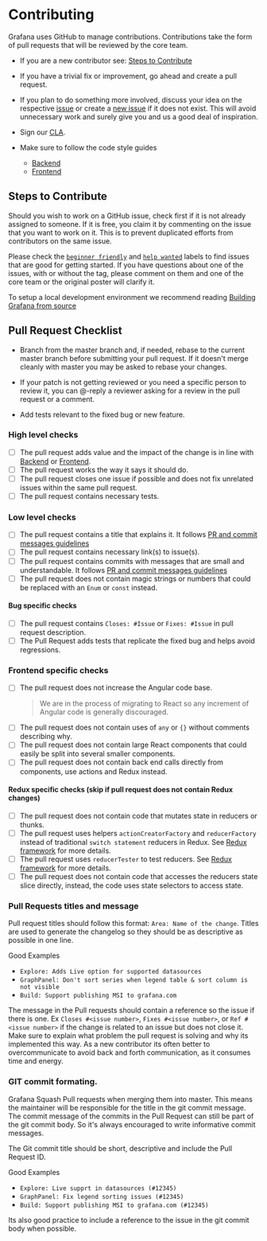 # Contributing

Grafana uses GitHub to manage contributions.
Contributions take the form of pull requests that will be reviewed by the core team.

- If you are a new contributor see: [Steps to Contribute](#steps-to-contribute)

- If you have a trivial fix or improvement, go ahead and create a pull request.

- If you plan to do something more involved, discuss your idea on the respective [issue](https://github.com/grafana/grafana/issues) or create a [new issue](https://github.com/grafana/grafana/issues/new) if it does not exist. This will avoid unnecessary work and surely give you and us a good deal of inspiration.

- Sign our [CLA](http://docs.grafana.org/contribute/cla/).

- Make sure to follow the code style guides
  - [Backend](https://github.com/grafana/grafana/tree/master/pkg)
  - [Frontend](https://github.com/grafana/grafana/tree/master/style_guides)

## Steps to Contribute

Should you wish to work on a GitHub issue, check first if it is not already assigned to someone. If it is free, you claim it by commenting on the issue that you want to work on it. This is to prevent duplicated efforts from contributors on the same issue.

Please check the [`beginner friendly`](https://github.com/grafana/grafana/issues?q=is%3Aopen+is%3Aissue+label%3A%22beginner+friendly%22) and [`help wanted`](https://github.com/grafana/grafana/issues?q=is%3Aopen+is%3Aissue+label%3A%22help+wanted%22) labels to find issues that are good for getting started. If you have questions about one of the issues, with or without the tag, please comment on them and one of the core team or the original poster will clarify it.

To setup a local development environment we recommend reading [Building Grafana from source](http://docs.grafana.org/project/building_from_source/)

## Pull Request Checklist

- Branch from the master branch and, if needed, rebase to the current master branch before submitting your pull request. If it doesn't merge cleanly with master you may be asked to rebase your changes.

- If your patch is not getting reviewed or you need a specific person to review it, you can @-reply a reviewer asking for a review in the pull request or a comment.

- Add tests relevant to the fixed bug or new feature.

### High level checks

- [ ] The pull request adds value and the impact of the change is in line with [Backend](https://github.com/grafana/grafana/tree/master/pkg) or [Frontend](https://github.com/grafana/grafana/tree/master/style_guides).
- [ ] The pull request works the way it says it should do.
- [ ] The pull request closes one issue if possible and does not fix unrelated issues within the same pull request.
- [ ] The pull request contains necessary tests.

### Low level checks

- [ ] The pull request contains a title that explains it. It follows [PR and commit messages guidelines](#Pull-Requests-titles-and-message)
- [ ] The pull request contains necessary link(s) to issue(s). 
- [ ] The pull request contains commits with messages that are small and understandable. It follows [PR and commit messages guidelines](#Pull-Requests-titles-and-message)
- [ ] The pull request does not contain magic strings or numbers that could be replaced with an `Enum` or `const` instead.

#### Bug specific checks

- [ ] The pull request contains `Closes: #Issue` or `Fixes: #Issue` in pull request description.
- [ ] The Pull Request adds tests that replicate the fixed bug and helps avoid regressions.

### Frontend specific checks

- [ ] The pull request does not increase the Angular code base.
  > We are in the process of migrating to React so any increment of Angular code is generally discouraged.
- [ ] The pull request does not contain uses of `any` or `{}` without comments describing why.
- [ ] The pull request does not contain large React components that could easily be split into several smaller components.
- [ ] The pull request does not contain back end calls directly from components, use actions and Redux instead.

#### Redux specific checks (skip if pull request does not contain Redux changes)

- [ ] The pull request does not contain code that mutates state in reducers or thunks.
- [ ] The pull request uses helpers `actionCreatorFactory` and `reducerFactory` instead of traditional `switch statement` reducers in Redux. See [Redux framework](https://github.com/grafana/grafana/tree/master/style_guides/redux.md) for more details.
- [ ] The pull request uses `reducerTester` to test reducers. See [Redux framework](https://github.com/grafana/grafana/tree/master/style_guides/redux.md) for more details.
- [ ] The pull request does not contain code that accesses the reducers state slice directly, instead, the code uses state selectors to access state.

### Pull Requests titles and message

Pull request titles should follow this format: `Area: Name of the change`.
Titles are used to generate the changelog so they should be as descriptive as possible in one line.

Good Examples

- `Explore: Adds Live option for supported datasources`
- `GraphPanel: Don't sort series when legend table & sort column is not visible`
- `Build: Support publishing MSI to grafana.com`

The message in the Pull requests should contain a reference so the issue if there is one. Ex `Closes #<issue number>`, `Fixes #<issue number>`, or `Ref #<issue number>` if the change is related to an issue but does not close it. Make sure to explain what problem the pull request is solving and why its implemented this way. As a new contributor its often better to overcommunicate to avoid back and forth communication, as it consumes time and energy.

### GIT commit formating.

Grafana Squash Pull requests when merging them into master. This means the maintainer will be responsible for the title in the git commit message.
The commit message of the commits in the Pull Request can still be part of the git commit body. So it's always encouraged to write informative commit messages.

The Git commit title should be short, descriptive and include the Pull Request ID.

Good Examples

- `Explore: Live supprt in datasources (#12345)`
- `GraphPanel: Fix legend sorting issues (#12345)`
- `Build: Support publishing MSI to grafana.com (#12345)`

Its also good practice to include a reference to the issue in the git commit body when possible.
